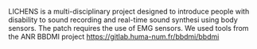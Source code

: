 LICHENS is a multi-disciplinary project designed to introduce people with disability to sound recording and real-time sound synthesi using body sensors.
The patch requires the use of EMG sensors.
We used tools from the ANR BBDMI project https://gitlab.huma-num.fr/bbdmi/bbdmi
